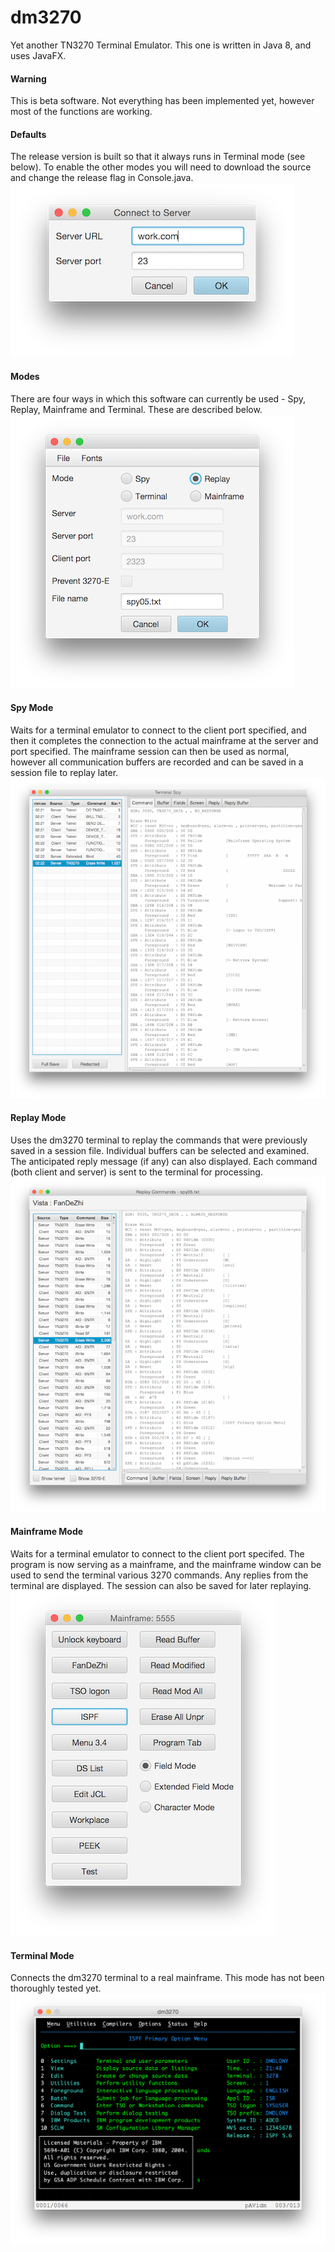 # dm3270
Yet another TN3270 Terminal Emulator. This one is written in Java 8, and uses JavaFX.
#### Warning
This is beta software. Not everything has been implemented yet, however most of the functions are working.
#### Defaults
The release version is built so that it always runs in Terminal mode (see below). To enable the other modes you will need to download the source and change the release flag in Console.java.
![Default Connection](Resources/connect.png?raw=true "default connection")
#### Modes
There are four ways in which this software can currently be used - Spy, Replay, Mainframe and Terminal. These are described below.                
![Initial screen](resources/main1.png?raw=true "initial screen")
#### Spy Mode
Waits for a terminal emulator to connect to the client port specified, and then it completes the connection to the actual mainframe at the server and port specified. The mainframe session can then be used as normal, however all communication buffers are recorded and can be saved in a session file to replay later.
![Spy screen](resources/spy.png?raw=true "spy screen")
#### Replay Mode
Uses the dm3270 terminal to replay the commands that were previously saved in a session file. Individual buffers can be selected and examined. The anticipated reply message (if any) can also displayed. Each command (both client and server) is sent to the terminal for processing.
![Replay screen](resources/replay.png?raw=true "replay screen")
#### Mainframe Mode
Waits for a terminal emulator to connect to the client port specifed. The program is now serving as a mainframe, and the mainframe window can be used to send the terminal various 3270 commands. Any replies from the terminal are displayed. The session can also be saved for later replaying.
![Mainframe screen](resources/mainframe.png?raw=true "mainframe screen")
#### Terminal Mode
Connects the dm3270 terminal to a real mainframe. This mode has not been thoroughly tested yet.
![Terminal screen](resources/console.png?raw=true "dm3270")

